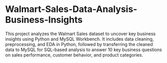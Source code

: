 # Walmart-Sales-Data-Analysis-Business-Insights
This project analyzes the Walmart Sales dataset to uncover key business insights using Python and MySQL Workbench. It includes data cleaning, preprocessing, and EDA in Python, followed by transferring the cleaned data to MySQL for SQL-based analysis to answer 10 key business questions on sales performance, customer behavior, and product categories.
